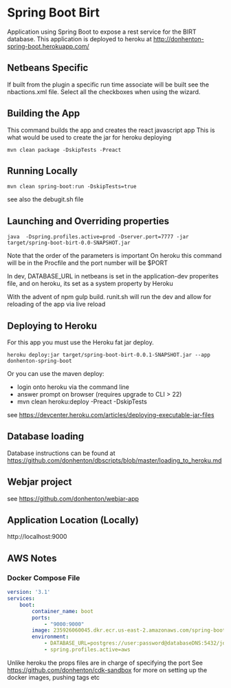 # Spring Boot Birt

Application using Spring Boot to expose a rest service for the BIRT
database. This application is deployed to heroku at http://donhenton-spring-boot.herokuapp.com/

## Netbeans Specific

If built from the plugin a specific run time associate will be built see the 
nbactions.xml file. Select all the checkboxes when using the wizard.

## Building the App

This command builds the app and creates the react javascript app This is what
would be used to create the jar for heroku deploying

```
mvn clean package -DskipTests -Preact 
```


## Running Locally 

```
mvn clean spring-boot:run -DskipTests=true
```
see also the debugit.sh file

## Launching and Overriding properties

```
java  -Dspring.profiles.active=prod -Dserver.port=7777 -jar target/spring-boot-birt-0.0-SNAPSHOT.jar
```
Note that the order of the parameters is important
On heroku this command will be in the Procfile and the port number will be $PORT

In dev, DATABASE_URL in netbeans is set in the application-dev properites file,
and on heroku, its set as a system property by Heroku

With the advent of npm gulp build. runit.sh will run the dev and allow for 
reloading of the app via live reload

## Deploying to Heroku

For this app you must use the Heroku fat jar deploy. 

```
heroku deploy:jar target/spring-boot-birt-0.0.1-SNAPSHOT.jar --app donhenton-spring-boot
```

Or you can use the maven deploy:
* login onto heroku via the command line
* answer prompt on browser (requires upgrade to CLI > 22)
* mvn clean heroku:deploy -Preact -DskipTests


see https://devcenter.heroku.com/articles/deploying-executable-jar-files

## Database loading

Database instructions 
can be found at https://github.com/donhenton/dbscripts/blob/master/loading_to_heroku.md

## Webjar project

see https://github.com/donhenton/webjar-app


## Application Location (Locally)

http://localhost:9000

## AWS Notes

### Docker Compose File
```yml
version: '3.1'
services:
    boot:
        container_name: boot
        ports:
            - "9000:9000"
        image: 235926060045.dkr.ecr.us-east-2.amazonaws.com/spring-boot-birt:latest
        environment:
            - DATABASE_URL=postgres://user:password@databaseDNS:5432/jdatabase
            - spring.profiles.active=aws
```
Unlike heroku the props files are in charge of specifying the port
See <https://github.com/donhenton/cdk-sandbox> for more on setting up the docker images, pushing tags etc

